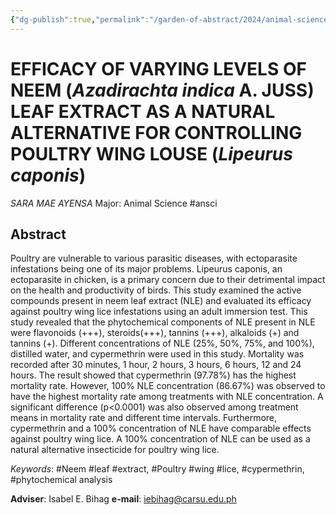 ```yaml
---
{"dg-publish":true,"permalink":"/garden-of-abstract/2024/animal-science-ayensa/","created":"2024-05-23T15:46:13.816+08:00"}
---
```


# EFFICACY OF VARYING LEVELS OF NEEM (***Azadirachta indica*** A. JUSS) LEAF EXTRACT AS A NATURAL ALTERNATIVE FOR CONTROLLING POULTRY WING LOUSE (***Lipeurus caponis***)
*SARA MAE AYENSA*
Major: Animal Science #ansci 
## Abstract
Poultry are vulnerable to various parasitic diseases, with ectoparasite infestations being one of its major problems. Lipeurus caponis, an ectoparasite in chicken, is a primary concern due to their detrimental impact on the health and productivity of birds. This study examined the active compounds present in neem leaf extract (NLE) and evaluated its efficacy against poultry wing lice infestations using an adult immersion test. This study revealed that the phytochemical components of NLE present in NLE were flavonoids (+++), steroids(+++), tannins (+++), alkaloids (+) and tannins (+). Different concentrations of NLE (25%, 50%, 75%, and 100%), distilled water, and cypermethrin were used in this study. Mortality was recorded after 30 minutes, 1 hour, 2 hours, 3 hours, 6 hours, 12 and 24 hours. The result showed that cypermethrin (97.78%) has the highest mortality rate. However, 100% NLE concentration (86.67%) was observed to have the highest mortality rate among treatments with NLE concentration. A significant difference (p<0.0001) was also observed among treatment means in mortality rate and different time intervals. Furthermore, cypermethrin and a 100% concentration of NLE have comparable effects against poultry wing lice. A 100% concentration of NLE can be used as a natural alternative insecticide for poultry wing lice.

*Keywords*: #Neem #leaf #extract, #Poultry #wing #lice, #cypermethrin, #phytochemical analysis

**Adviser**: Isabel E. Bihag
**e-mail**: iebihag@carsu.edu.ph